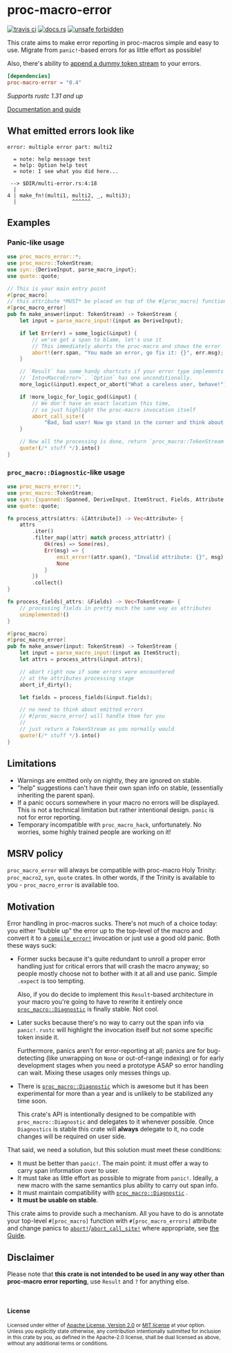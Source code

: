 # proc-macro-error

[![travis ci](https://travis-ci.org/CreepySkeleton/proc-macro-error.svg?branch=master)](https://travis-ci.org/CreepySkeleton/proc-macro-error)
[![docs.rs](https://docs.rs/proc-macro-error/badge.svg)](https://docs.rs/proc-macro-error)
[![unsafe forbidden](https://img.shields.io/badge/unsafe-forbidden-success.svg)](https://github.com/rust-secure-code/safety-dance/)

This crate aims to make error reporting in proc-macros simple and easy to use.
Migrate from `panic!`-based errors for as little effort as possible!

Also, there's ability to [append a dummy token stream][crate::dummy] to your errors.

```toml
[dependencies]
proc-macro-error = "0.4"
```

*Supports rustc 1.31 and up*

[Documentation and guide][guide]

## What emitted errors look like

```
error: multiple error part: multi2

  = note: help message test
  = help: Option help test
  = note: I see what you did here...

 --> $DIR/multi-error.rs:4:18
  |
4 | make_fn!(multi1, multi2, _, multi3);
  |                  ^^^^^^
```

## Examples

### Panic-like usage

```rust
use proc_macro_error::*;
use proc_macro::TokenStream;
use syn::{DeriveInput, parse_macro_input};
use quote::quote;

// This is your main entry point
#[proc_macro]
// this attribute *MUST* be placed on top of the #[proc_macro] function
#[proc_macro_error]
pub fn make_answer(input: TokenStream) -> TokenStream {
    let input = parse_macro_input!(input as DeriveInput);

    if let Err(err) = some_logic(&input) {
        // we've got a span to blame, let's use it
        // This immediately aborts the proc-macro and shows the error
        abort!(err.span, "You made an error, go fix it: {}", err.msg);
    }

    // `Result` has some handy shortcuts if your error type implements
    // `Into<MacroError>`. `Option` has one unconditionally.
    more_logic(&input).expect_or_abort("What a careless user, behave!");

    if !more_logic_for_logic_god(&input) {
        // We don't have an exact location this time,
        // so just highlight the proc-macro invocation itself
        abort_call_site!(
            "Bad, bad user! Now go stand in the corner and think about what you did!");
    }

    // Now all the processing is done, return `proc_macro::TokenStream`
    quote!(/* stuff */).into()
}
```

### `proc_macro::Diagnostic`-like usage

```rust
use proc_macro_error::*;
use proc_macro::TokenStream;
use syn::{spanned::Spanned, DeriveInput, ItemStruct, Fields, Attribute , parse_macro_input};
use quote::quote;

fn process_attrs(attrs: &[Attribute]) -> Vec<Attribute> {
    attrs
        .iter()
        .filter_map(|attr| match process_attr(attr) {
            Ok(res) => Some(res),
            Err(msg) => {
                emit_error!(attr.span(), "Invalid attribute: {}", msg);
                None
            }
        })
        .collect()
}

fn process_fields(_attrs: &Fields) -> Vec<TokenStream> {
    // processing fields in pretty much the same way as attributes
    unimplemented!()
}

#[proc_macro]
#[proc_macro_error]
pub fn make_answer(input: TokenStream) -> TokenStream {
    let input = parse_macro_input!(input as ItemStruct);
    let attrs = process_attrs(&input.attrs);

    // abort right now if some errors were encountered
    // at the attributes processing stage
    abort_if_dirty();

    let fields = process_fields(&input.fields);

    // no need to think about emitted errors
    // #[proc_macro_error] will handle them for you
    //
    // just return a TokenStream as you normally would
    quote!(/* stuff */).into()
}
```

## Limitations

- Warnings are emitted only on nightly, they are ignored on stable.
- "help" suggestions can't have their own span info on stable,
  (essentially inheriting the parent span).
- If a panic occurs somewhere in your macro no errors will be displayed. This is not a
  technical limitation but rather intentional design. `panic` is not for error reporting.
- Temporary incompatible with `proc_macro_hack`, unfortunately. No worries, some highly
  trained people are working on it!

## MSRV policy

`proc_macro_error` will always be compatible with proc-macro Holy Trinity:
`proc_macro2`, `syn`, `quote` crates. In other words, if the Trinity is available
to you - `proc_macro_error` is available too.

## Motivation

Error handling in proc-macros sucks. There's not much of a choice today:
you either "bubble up" the error up to the top-level of the macro and convert it to
a [`compile_error!`][compl_err] invocation or just use a good old panic. Both these ways suck:

- Former sucks because it's quite redundant to unroll a proper error handling
    just for critical errors that will crash the macro anyway; so people mostly
    choose not to bother with it at all and use panic. Simple `.expect` is too tempting.

    Also, if you do decide to implement this `Result`-based architecture in your macro
    you're going to have to rewrite it entirely once [`proc_macro::Diagnostic`][] is finally
    stable. Not cool.

- Later sucks because there's no way to carry out the span info via `panic!`.
    `rustc` will highlight the invocation itself but not some specific token inside it.

    Furthermore, panics aren't for error-reporting at all; panics are for bug-detecting
    (like unwrapping on `None` or out-of-range indexing) or for early development stages
    when you need a prototype ASAP so error handling can wait. Mixing these usages only
    messes things up.

- There is [`proc_macro::Diagnostic`][] which is awesome but it has been experimental
    for more than a year and is unlikely to be stabilized any time soon.

    This crate's API is intentionally designed to be compatible with `proc_macro::Diagnostic`
    and delegates to it whenever possible. Once `Diagnostics` is stable this crate
    will **always** delegate to it, no code changes will be required on user side.

That said, we need a solution, but this solution must meet these conditions:

- It must be better than `panic!`. The main point: it must offer a way to carry span information
    over to user.
- It must take as little effort as possible to migrate from `panic!`. Ideally, a new
    macro with the same semantics plus ability to carry out span info.
- It must maintain compatibility with [`proc_macro::Diagnostic`][] .
- **It must be usable on stable**.

This crate aims to provide such a mechanism. All you have to do is annotate your top-level
`#[proc_macro]` function with `#[proc_macro_errors]` attribute and change panics to
[`abort!`]/[`abort_call_site!`] where appropriate, see [the Guide][guide].

## Disclaimer
Please note that **this crate is not intended to be used in any way other
than proc-macro error reporting**, use `Result` and `?` for anything else.

<br>

#### License

<sup>
Licensed under either of <a href="LICENSE-APACHE">Apache License, Version
2.0</a> or <a href="LICENSE-MIT">MIT license</a> at your option.
</sup>

<br>

<sub>
Unless you explicitly state otherwise, any contribution intentionally submitted
for inclusion in this crate by you, as defined in the Apache-2.0 license, shall
be dual licensed as above, without any additional terms or conditions.
</sub>


[compl_err]: https://doc.rust-lang.org/std/macro.compile_error.html
[`proc_macro::Diagnostic`]: https://doc.rust-lang.org/proc_macro/struct.Diagnostic.html

[crate::dummy]: https://docs.rs/proc-macro-error/0.4/proc_macro_error/dummy/index.html
[crate::multi]: https://docs.rs/proc-macro-error/0.4/proc_macro_error/multi/index.html

[`abort_call_site!`]: https://docs.rs/proc-macro-error/0.4/proc_macro_error/macro.abort_call_site.html
[`abort!`]: https://docs.rs/proc-macro-error/0.4/proc_macro_error/macro.abort.html
[guide]: https://docs.rs/proc-macro-error

